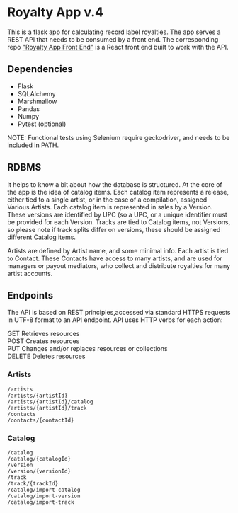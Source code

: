 # Royalty App v.4

This is a flask app for calculating record label royalties. The app serves a REST API that needs to be consumed by a front end. The corresponding repo ["Royalty App Front End"](https://github.com/christopher-kirkley/frontend_royaltyapp) is a React front end built to work with the API. 

## Dependencies

- Flask
- SQLAlchemy
- Marshmallow
- Pandas
- Numpy
- Pytest (optional)

NOTE: Functional tests using Selenium require geckodriver, and needs to be included in PATH.

## RDBMS
It helps to know a bit about how the database is structured. At the core of the app is the idea of catalog items. Each catalog item represents a release, either tied to a single artist, or in the case of a compilation, assigned Various Artists. Each catalog item is represented in sales by a Version. These versions are identified by UPC (so a UPC, or a unique identifier must be provided for each Version. Tracks are tied to Catalog items, not Versions, so please note if track splits differ on versions, these should be assigned different Catalog items.

Artists are defined by Artist name, and some minimal info. Each artist is tied to Contact. These Contacts have access to many artists, and are used for managers or payout mediators, who collect and distribute royalties for many artist accounts.

## Endpoints

The API is based on REST principles,accessed via standard HTTPS requests in UTF-8 format to an API endpoint. API uses HTTP verbs for each action:  

GET	Retrieves resources  
POST	Creates resources  
PUT	Changes and/or replaces resources or collections  
DELETE	Deletes resources  

### Artists
`/artists`  
`/artists/{artistId}`  
`/artists/{artistId}/catalog`  
`/artists/{artistId}/track`  
`/contacts`  
`/contacts/{contactId}`  


### Catalog
`/catalog`     
`/catalog/{catalogId}`    
`/version`                 
`/version/{versionId}`     
`/track`                   
`/track/{trackId}`     
`/catalog/import-catalog`  
`/catalog/import-version`  
`/catalog/import-track` 

